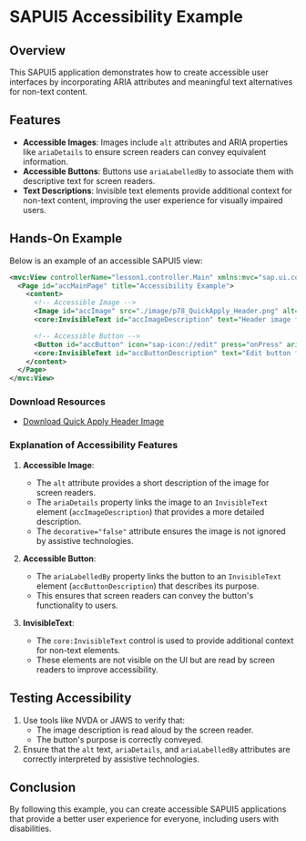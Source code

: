 # SAPUI5 Accessibility Example

## Overview

This SAPUI5 application demonstrates how to create accessible user interfaces by incorporating ARIA attributes and meaningful text alternatives for non-text content.

## Features

- **Accessible Images**: Images include `alt` attributes and ARIA properties like `ariaDetails` to ensure screen readers can convey equivalent information.
- **Accessible Buttons**: Buttons use `ariaLabelledBy` to associate them with descriptive text for screen readers.
- **Text Descriptions**: Invisible text elements provide additional context for non-text content, improving the user experience for visually impaired users.

## Hands-On Example

Below is an example of an accessible SAPUI5 view:

````xml
<mvc:View controllerName="lesson1.controller.Main" xmlns:mvc="sap.ui.core.mvc" xmlns="sap.m" xmlns:core="sap.ui.core">
  <Page id="accMainPage" title="Accessibility Example">
    <content>
      <!-- Accessible Image -->
      <Image id="accImage" src="./image/p78_QuickApply_Header.png" alt="Quick Apply Header" ariaDetails="accImageDescription" decorative="false"/>
      <core:InvisibleText id="accImageDescription" text="Header image for Quick Apply section" />

      <!-- Accessible Button -->
      <Button id="accButton" icon="sap-icon://edit" press="onPress" ariaLabelledBy="accButtonDescription"/>
      <core:InvisibleText id="accButtonDescription" text="Edit button for Quick Apply section" />
    </content>
  </Page>
</mvc:View>
````

### Download Resources

- [Download Quick Apply Header Image](./image/p78_QuickApply_Header.png)

### Explanation of Accessibility Features

1. **Accessible Image**:
   - The `alt` attribute provides a short description of the image for screen readers.
   - The `ariaDetails` property links the image to an `InvisibleText` element (`accImageDescription`) that provides a more detailed description.
   - The `decorative="false"` attribute ensures the image is not ignored by assistive technologies.

2. **Accessible Button**:
   - The `ariaLabelledBy` property links the button to an `InvisibleText` element (`accButtonDescription`) that describes its purpose.
   - This ensures that screen readers can convey the button's functionality to users.

3. **InvisibleText**:
   - The `core:InvisibleText` control is used to provide additional context for non-text elements.
   - These elements are not visible on the UI but are read by screen readers to improve accessibility.

## Testing Accessibility

1. Use tools like NVDA or JAWS to verify that:
   - The image description is read aloud by the screen reader.
   - The button's purpose is correctly conveyed.
2. Ensure that the `alt` text, `ariaDetails`, and `ariaLabelledBy` attributes are correctly interpreted by assistive technologies.

## Conclusion

By following this example, you can create accessible SAPUI5 applications that provide a better user experience for everyone, including users with disabilities.
